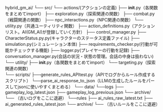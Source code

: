 hybrid_gm_ai/
└── src/
    └── actions/(アクションの定義)
        ├── __init__.py（各関数をまとめてimport）
        ├── exploration.py（探索関連の関数）
        ├── combat.py（戦闘関連の関数）
        ├── npc_interactions.py（NPC関連の関数）
        └── utility.py（共通ユーティリティ関数）
    ├── action_definitions.py（アクションリスト。AI(GM_AI)が登録していく方針）
    ├── control_manager.py
    ├── CharacterStatus.py.py(キャラクターのステータス定義ファイル)
    ├── simulation.py(シミュレーション本体)
    ├── requirements_checker.py(行動が可能かチェックする機能)
    ├── logger.py(プレイヤーの行動を記録)
    ├── conversation_manager.py(会話の状況・状態の管理。会話の中身は扱わない)
    └── utility/
        ├── __init__.py（各関数をまとめてimport）
        └── targeting.py（探索関連の関数）       
└── scripts/
    ├──generate_rules_APItest.py（APIでログからルール作成するスクリプト）
    └──parse_ai_response_to_json（LLMの生成したルールをパースしてjsonに使いやすくまとめる）
└── data/
    └──logs
        ├── gameplay_log_latest.json
        ├── gameplay_log_previous.json
        └── archive/
            └── （古いログをここに退避）
    └──rules
        ├── ai_rules_raw_latest.txt
        ├── ai_generated_rules_latest.json
        └── archive/
            └── （古いルールをここに退避）